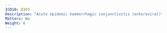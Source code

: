 ```yaml
---
ICD10: B303
Description: "Acute epidemic haemorrhagic conjunctivitis (enteroviral)"
Matters: No
Weight: 0
---
```



